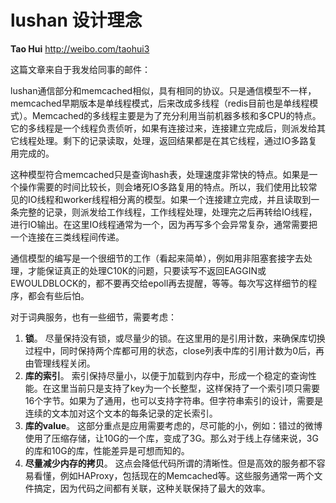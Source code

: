 # lushan 设计理念

**Tao Hui** http://weibo.com/taohui3

这篇文章来自于我发给同事的邮件：


lushan通信部分和memcached相似，具有相同的协议。只是通信模型不一样，memcached早期版本是单线程模式，后来改成多线程（redis目前也是单线程模式）。Memcached的多线程主要是为了充分利用当前机器多核和多CPU的特点。它的多线程是一个线程负责侦听，如果有连接过来，连接建立完成后，则派发给其它线程处理。剩下的记录读取，处理，返回结果都是在其它线程，通过IO多路复用完成的。

这种模型符合memcached只是查询hash表，处理速度非常快的特点。如果是一个操作需要的时间比较长，则会堵死IO多路复用的特点。所以，我们使用比较常见的IO线程和worker线程相分离的模型。如果一个连接建立完成，并且读取到一条完整的记录，则派发给工作线程，工作线程处理，处理完之后再转给IO线程，进行IO输出。在这里IO线程通常为一个，因为再写多个会异常复杂，通常需要把一个连接在三类线程间传递。
 
通信模型的编写是一个很细节的工作（看起来简单），例如用非阻塞套接字去处理，才能保证真正的处理C10K的问题，只要读写不返回EAGGIN或EWOULDBLOCK的，都不要再交给epoll再去提醒，等等。每次写这样细节的程序，都会有些后怕。
 
对于词典服务，也有一些细节，需要考虑：

1. **锁**。 尽量保持没有锁，或尽量少的锁。在这里用的是引用计数，来确保库切换过程中，同时保持两个库都可用的状态，close列表中库的引用计数为0后，再由管理线程关闭。
2. **库的索引**。 索引保持尽量小，以便于加载到内存中，形成一个稳定的查询性能。在这里当前只是支持了key为一个长整型，这样保持了一个索引项只需要16个字节。如果为了通用，也可以支持字符串。但字符串索引的设计，需要是连续的文本加对这个文本的每条记录的定长索引。
3. **库的value**。 这部分重点是应用需要考虑的，尽可能的小，例如：错过的微博使用了压缩存储，让10G的一个库，变成了3G。那么对于线上存储来说，3G的库和10G的库，性能差异是可想而知的。
4. **尽量减少内存的拷贝**。 这点会降低代码所谓的清晰性。但是高效的服务都不容易看懂，例如HAProxy，包括现在的Memcached等。这些服务通常一两个文件搞定，因为代码之间都有关联，这种关联保持了最大的效率。